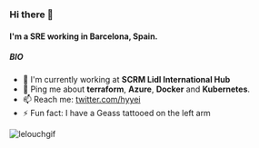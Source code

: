 ### Hi there 👋

#### I'm a SRE working in Barcelona, Spain.

##### BIO

- 🏢 I'm currently working at **SCRM Lidl International Hub**
- 💬 Ping me about **terraform**, **Azure**, **Docker** and **Kubernetes**.
- 📫 Reach me: [twitter.com/hyyei](https://twitter.com/hyyei)
- ⚡️ Fun fact: I have a Geass tattooed on the left arm

![lelouchgif](https://4.bp.blogspot.com/-J0IrxOkXu7c/V88ZnWdbf0I/AAAAAAAAHAk/1V5NfrK6Tkgu0Dcwa7nYg9WRNYqeTA3_QCEw/s400/lelouch.gif)

